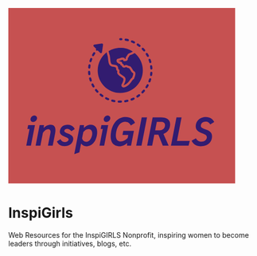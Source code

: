 ![logo](images/LOGO_2.PNG)
# InspiGirls
Web Resources for the InspiGIRLS Nonprofit, inspiring women to become leaders through initiatives, blogs, etc.
